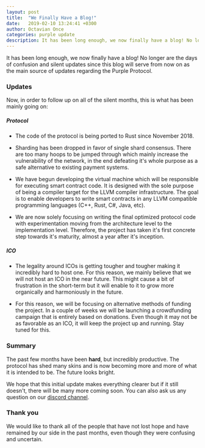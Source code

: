```yaml
---
layout: post
title:  "We Finally Have a Blog!"
date:   2019-02-10 13:24:41 +0300
author: Octavian Once
categories: purple update
description: It has been long enough, we now finally have a blog! No longer are the days of confusion and silent updates...
---
```

It has been long enough, we now finally have a blog! No longer are the days of confusion and silent updates since this blog will serve from now on as the main source of updates regarding the Purple Protocol.

### Updates

Now, in order to follow up on all of the silent months, this is what has been mainly going on:

##### Protocol

- The code of the protocol is being ported to Rust since November 2018.

- Sharding has been dropped in favor of single shard consensus. There are too many hoops to be jumped through which mainly increase the vulnerability of the network, in the end defeating it's whole purpose as a safe alternative to existing payment systems.

- We have begun developing the virtual machine which will be responsible for executing smart contract code. It is designed with the sole purpose of being a compiler target for the LLVM compiler infrastructure. The goal is to enable developers to write smart contracts in any LLVM compatible programming languages (C++, Rust, C#, Java, etc). 

- We are now solely focusing on writing the final optimized protocol code with experimentation moving from the architecture level to the implementation level. Therefore, the project has taken it's first concrete step towards it's maturity, almost a year after it's inception.

##### ICO
- The legality around ICOs is getting tougher and tougher making it incredibly hard to host one. For this reason, we mainly believe that we will not host an ICO in the near future. This might cause a bit of frustration in the short-term but it will enable to it to grow more organically and harmoniously in the future. 

- For this reason, we will be focusing on alternative methods of funding the project. In a couple of weeks we will be launching a crowdfunding campaign that is entirely based on donations. Even though it may not be as favorable as an ICO, it will keep the project up and running. Stay tuned for this.

### Summary
The past few months have been **hard**, but incredibly productive. The protocol has shed many skins and is now becoming more and more of what it is intended to be. The future looks bright.

We hope that this initial update makes everything clearer but if it still doesn't, there will be many more coming soon. You can also ask us any question on our [discord channel][discord].

### Thank you

We would like to thank all of the people that have not lost hope and have remained by our side in the past months, even though they were confusing and uncertain.

[discord]: https://discord.gg/5ZVZnKd
